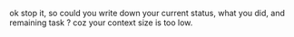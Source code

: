 ok stop it, so could you write down your current status, what you did, and remaining task ? coz your context size is too low.
